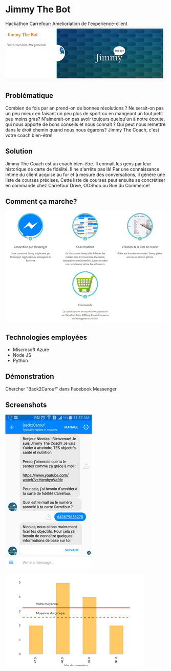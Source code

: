 # Jimmy The Bot
Hackathon Carrefour: Amelioriation de l'experience-client
![1](https://github.com/nicolasfguillaume/Carrefour-Hackathon-2016/blob/master/jimmy.JPG)

## Problématique
Combien de fois par an prend-on de bonnes résolutions ? Ne serait-on pas un peu mieux en faisant un peu plus de sport ou en mangeant un tout petit peu moins gras? N'aimerait-on pas avoir toujours quelqu'un à notre écoute, qui nous apporte de bons conseils et nous connaît ? Qui peut nous remettre dans le droit chemin quand nous nous égarons?
Jimmy The Coach, c'est votre coach bien-être!

## Solution
Jimmy The Coach est un coach bien-être. Il connaît les gens par leur historique de carte de fidélité. Il ne s'arrête pas là! Par une connaissance intime du client acquise au fur et à mesure des conversations, il génère une liste de courses précises. Cette liste de courses peut ensuite se concrétiser en commande chez Carrefour Drive, OOShop ou Rue du Commerce!

## Comment ça marche?
![solution](https://github.com/nicolasfguillaume/Carrefour-Hackathon-2016/blob/master/commentcamarche.JPG)

## Technologies employées
- Miscrosoft Azure
- Node JS
- Python

## Démonstration
Chercher "Back2Carouf" dans Facebook Messenger

## Screenshots

![screen1](https://github.com/nicolasfguillaume/Carrefour-Hackathon-2016/blob/master/screenshot.png)

![screen2](https://github.com/nicolasfguillaume/Carrefour-Hackathon-2016/blob/master/demo.png)
